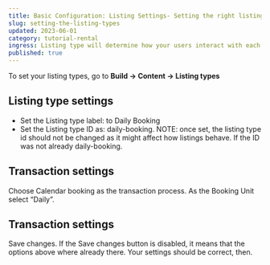 ```yaml
---
title: Basic Configuration: Listing Settings- Setting the right listing types.
slug: setting-the-listing-types
updated: 2023-06-01
category: tutorial-rental
ingress: Listing type will determine how your users interact with each other. Saunas are normally booked within the day and for the whole day.  
published: true
---
```


To set your listing types, go to **Build → Content → Listing types**

## Listing type settings
 - Set the Listing type label: to Daily Booking
 - Set the Listing type ID as: daily-booking. NOTE: once set, the listing type id should not be changed as it might affect how listings behave. If the ID was not already daily-booking. 

## Transaction settings
Choose Calendar booking as the transaction process. As the Booking Unit select “Daily”. 

## Transaction settings
Save changes. If the Save changes button is disabled, it means that the options above where already there. Your settings should be correct, then.
